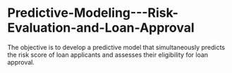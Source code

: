 # Predictive-Modeling---Risk-Evaluation-and-Loan-Approval
The objective is to develop a predictive model that simultaneously predicts the risk score of loan applicants and assesses their eligibility for loan approval.
